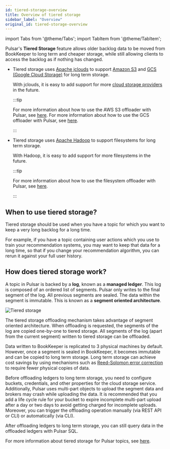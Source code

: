 ```yaml
---
id: tiered-storage-overview
title: Overview of tiered storage
sidebar_label: "Overview"
original_id: tiered-storage-overview
---
```


import Tabs from '@theme/Tabs';
import TabItem from '@theme/TabItem';


Pulsar's **Tiered Storage** feature allows older backlog data to be moved from BookKeeper to long term and cheaper storage, while still allowing clients to access the backlog as if nothing has changed. 

* Tiered storage uses [Apache jclouds](https://jclouds.apache.org) to support [Amazon S3](https://aws.amazon.com/s3/) and [GCS (Google Cloud Storage)](https://cloud.google.com/storage/) for long term storage. 

    With jclouds, it is easy to add support for more [cloud storage providers](https://jclouds.apache.org/reference/providers/#blobstore-providers) in the future.

  :::tip
  
  For more information about how to use the AWS S3 offloader with Pulsar, see [here](tiered-storage-aws).
  For more information about how to use the GCS offloader with Pulsar, see [here](tiered-storage-gcs).
  
  :::

* Tiered storage uses [Apache Hadoop](http://hadoop.apache.org/) to support filesystems for long term storage. 

    With Hadoop, it is easy to add support for more filesystems in the future.

  :::tip
  
  For more information about how to use the filesystem offloader with Pulsar, see [here](tiered-storage-filesystem).
  
  :::

## When to use tiered storage?

Tiered storage should be used when you have a topic for which you want to keep a very long backlog for a long time. 

For example, if you have a topic containing user actions which you use to train your recommendation systems, you may want to keep that data for a long time, so that if you change your recommendation algorithm, you can rerun it against your full user history.

## How does tiered storage work?

A topic in Pulsar is backed by a **log**, known as a **managed ledger**. This log is composed of an ordered list of segments. Pulsar only writes to the final segment of the log. All previous segments are sealed. The data within the segment is immutable. This is known as a **segment oriented architecture**.

![Tiered storage](/assets/pulsar-tiered-storage.png "Tiered Storage")

The tiered storage offloading mechanism takes advantage of segment oriented architecture. When offloading is requested, the segments of the log are copied one-by-one to tiered storage. All segments of the log (apart from the current segment) written to tiered storage can be offloaded.

Data written to BookKeeper is replicated to 3 physical machines by default. However, once a segment is sealed in BookKeeper, it becomes immutable and can be copied to long term storage. Long term storage can achieve cost savings by using mechanisms such as [Reed-Solomon error correction](https://en.wikipedia.org/wiki/Reed%E2%80%93Solomon_error_correction) to require fewer physical copies of data.

Before offloading ledgers to long term storage, you need to configure buckets, credentials, and other properties for the cloud storage service. Additionally, Pulsar uses multi-part objects to upload the segment data and brokers may crash while uploading the data. It is recommended that you add a life cycle rule for your bucket to expire incomplete multi-part upload after a day or two days to avoid getting charged for incomplete uploads. Moreover, you can trigger the offloading operation manually (via REST API or CLI) or automatically (via CLI).  

After offloading ledgers to long term storage, you can still query data in the offloaded ledgers with Pulsar SQL.

For more information about tiered storage for Pulsar topics, see [here](https://github.com/apache/pulsar/wiki/PIP-17:-Tiered-storage-for-Pulsar-topics).
